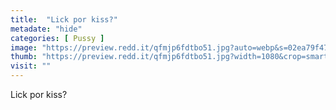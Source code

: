 ```yaml
---
title:  "Lick por kiss?"
metadate: "hide"
categories: [ Pussy ]
image: "https://preview.redd.it/qfmjp6fdtbo51.jpg?auto=webp&s=02ea79f479ecc21ccd38e48cdb271f9024e45528"
thumb: "https://preview.redd.it/qfmjp6fdtbo51.jpg?width=1080&crop=smart&auto=webp&s=1475eee20069657e27c0f8368d00c6f65086c843"
visit: ""
---
```

Lick por kiss?

